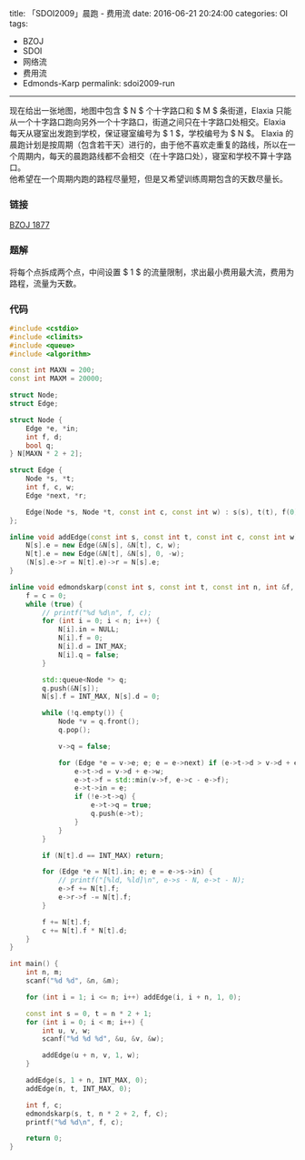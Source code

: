 title: 「SDOI2009」晨跑 - 费用流
date: 2016-06-21 20:24:00
categories: OI
tags:
  - BZOJ
  - SDOI
  - 网络流
  - 费用流
  - Edmonds-Karp
permalink: sdoi2009-run
---

现在给出一张地图，地图中包含 $ N $ 个十字路口和 $ M $ 条街道，Elaxia 只能从一个十字路口跑向另外一个十字路口，街道之间只在十字路口处相交。Elaxia 每天从寝室出发跑到学校，保证寝室编号为 $ 1 $，学校编号为 $ N $。 Elaxia 的晨跑计划是按周期（包含若干天）进行的，由于他不喜欢走重复的路线，所以在一个周期内，每天的晨跑路线都不会相交（在十字路口处），寝室和学校不算十字路口。  
他希望在一个周期内跑的路程尽量短，但是又希望训练周期包含的天数尽量长。

<!-- more -->

### 链接
[BZOJ 1877](http://www.lydsy.com/JudgeOnline/problem.php?id=1877)

### 题解
将每个点拆成两个点，中间设置 $ 1 $ 的流量限制，求出最小费用最大流，费用为路程，流量为天数。

### 代码
```c++
#include <cstdio>
#include <climits>
#include <queue>
#include <algorithm>

const int MAXN = 200;
const int MAXM = 20000;

struct Node;
struct Edge;

struct Node {
	Edge *e, *in;
	int f, d;
	bool q;
} N[MAXN * 2 + 2];

struct Edge {
	Node *s, *t;
	int f, c, w;
	Edge *next, *r;

	Edge(Node *s, Node *t, const int c, const int w) : s(s), t(t), f(0), c(c), w(w), next(s->e) {}
};

inline void addEdge(const int s, const int t, const int c, const int w) {
	N[s].e = new Edge(&N[s], &N[t], c, w);
	N[t].e = new Edge(&N[t], &N[s], 0, -w);
	(N[s].e->r = N[t].e)->r = N[s].e;
}

inline void edmondskarp(const int s, const int t, const int n, int &f, int &c) {
	f = c = 0;
	while (true) {
		// printf("%d %d\n", f, c);
		for (int i = 0; i < n; i++) {
			N[i].in = NULL;
			N[i].f = 0;
			N[i].d = INT_MAX;
			N[i].q = false;
		}

		std::queue<Node *> q;
		q.push(&N[s]);
		N[s].f = INT_MAX, N[s].d = 0;

		while (!q.empty()) {
			Node *v = q.front();
			q.pop();

			v->q = false;

			for (Edge *e = v->e; e; e = e->next) if (e->t->d > v->d + e->w && e->f < e->c) {
				e->t->d = v->d + e->w;
				e->t->f = std::min(v->f, e->c - e->f);
				e->t->in = e;
				if (!e->t->q) {
					e->t->q = true;
					q.push(e->t);
				}
			}
		}

		if (N[t].d == INT_MAX) return;

		for (Edge *e = N[t].in; e; e = e->s->in) {
			// printf("[%ld, %ld]\n", e->s - N, e->t - N);
			e->f += N[t].f;
			e->r->f -= N[t].f;
		}

		f += N[t].f;
		c += N[t].f * N[t].d;
	}
}

int main() {
	int n, m;
	scanf("%d %d", &n, &m);

	for (int i = 1; i <= n; i++) addEdge(i, i + n, 1, 0);

	const int s = 0, t = n * 2 + 1;
	for (int i = 0; i < m; i++) {
		int u, v, w;
		scanf("%d %d %d", &u, &v, &w);

		addEdge(u + n, v, 1, w);
	}

	addEdge(s, 1 + n, INT_MAX, 0);
	addEdge(n, t, INT_MAX, 0);

	int f, c;
	edmondskarp(s, t, n * 2 + 2, f, c);
	printf("%d %d\n", f, c);

	return 0;
}
```
